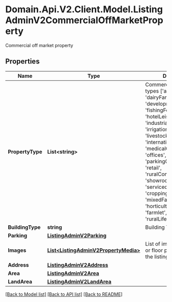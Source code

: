 # Domain.Api.V2.Client.Model.ListingAdminV2CommercialOffMarketProperty
Commercial off market property
## Properties

Name | Type | Description | Notes
------------ | ------------- | ------------- | -------------
**PropertyType** | **List&lt;string&gt;** | Commercial property types [&#39;aquaculture&#39;, &#39;dairyFarming&#39;, &#39;developmentLand&#39;, &#39;fishingForestry&#39;, &#39;hotelLeisure&#39;, &#39;industrialWarehouse&#39;, &#39;irrigationServices&#39;, &#39;livestock&#39;, &#39;internationalCommercial&#39;, &#39;medicalConsulting&#39;, &#39;offices&#39;, &#39;parkingCarSpace&#39;, &#39;retail&#39;, &#39;ruralCommercialFarming&#39;, &#39;showroomsBulkyGoods&#39;, &#39;servicedOffices&#39;, &#39;other&#39;, &#39;cropping&#39;, &#39;viticulture&#39;, &#39;mixedFarming&#39;, &#39;grazing&#39;, &#39;horticulture&#39;, &#39;equine&#39;, &#39;farmlet&#39;, &#39;orchard&#39;, &#39;ruralLifestyle&#39;]. | 
**BuildingType** | **string** | Building Type | [optional] 
**Parking** | [**ListingAdminV2Parking**](ListingAdminV2Parking.md) |  | [optional] 
**Images** | [**List&lt;ListingAdminV2PropertyMedia&gt;**](ListingAdminV2PropertyMedia.md) | List of image files, photos or floor plans related to the listing. | [optional] 
**Address** | [**ListingAdminV2Address**](ListingAdminV2Address.md) |  | 
**Area** | [**ListingAdminV2Area**](ListingAdminV2Area.md) |  | [optional] 
**LandArea** | [**ListingAdminV2LandArea**](ListingAdminV2LandArea.md) |  | [optional] 

[[Back to Model list]](../README.md#documentation-for-models) [[Back to API list]](../README.md#documentation-for-api-endpoints) [[Back to README]](../README.md)

